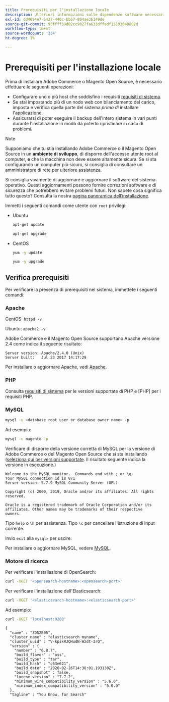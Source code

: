 ```yaml
---
title: Prerequisiti per l'installazione locale
description: Ulteriori informazioni sulle dipendenze software necessarie per le installazioni on-premise di Adobe Commerce e Magento Open Source.
exl-id: dd4694e7-5437-440c-bb67-804ae36149de
source-git-commit: 95ffff39d82cc9027fa633dffedf15193040802d
workflow-type: tm+mt
source-wordcount: '334'
ht-degree: 1%

---
```


# Prerequisiti per l&#39;installazione locale

Prima di installare Adobe Commerce o Magento Open Source, è necessario effettuare le seguenti operazioni:

* Configurare uno o più host che soddisfino i requisiti [requisiti di sistema](../system-requirements.md).
* Se stai impostando più di un nodo web con bilanciamento del carico, imposta e verifica quella parte del sistema _prima di_ installare l&#39;applicazione.
* Assicurarsi di poter eseguire il backup dell&#39;intero sistema in vari punti durante l&#39;installazione in modo da poterlo ripristinare in caso di problemi.

>[!NOTE]
>
>Supponiamo che tu stia installando Adobe Commerce o il Magento Open Source in un **ambiente di sviluppo**, di disporre dell&#39;accesso utente root al computer, **e** che la macchina non deve essere altamente sicura. Se si sta configurando un computer più sicuro, si consiglia di consultare un amministratore di rete per ulteriore assistenza.

Si consiglia vivamente di aggiornare e aggiornare il software del sistema operativo. Questi aggiornamenti possono fornire correzioni software e di sicurezza che potrebbero evitare problemi futuri. Non sapete cosa significa tutto questo? Consulta la nostra [pagina panoramica dell’installazione](../overview.md).

Immetti i seguenti comandi come utente con `root` privilegi:

* Ubuntu

  ```bash
  apt-get update
  ```

  ```bash
  apt-get upgrade
  ```

* CentOS

  ```bash
  yum -y update
  ```

  ```bash
  yum -y upgrade
  ```

## Verifica prerequisiti

Per verificare la presenza di prerequisiti nel sistema, immettete i seguenti comandi:

### Apache

CentOS: `httpd -v`

Ubuntu: `apache2 -v`

Adobe Commerce e il Magento Open Source supportano Apache versione 2.4 come indica il seguente risultato:

```terminal
Server version: Apache/2.4.0 (Unix)
Server built:   Jul 23 2017 14:17:29
```

Per installare o aggiornare Apache, vedi [Apache](web-server/apache.md).

### PHP

Consulta [requisiti di sistema](../system-requirements.md) per le versioni supportate di PHP e [PHP] per i requisiti PHP.

### MySQL

```bash
mysql -u <database root user or database owner name> -p
```

Ad esempio:

```bash
mysql -u magento -p
```

Verificare di disporre della versione corretta di MySQL per la versione di Adobe Commerce o del Magento Open Source che si sta installando ([seleziona qui per versioni supportate](../system-requirements.md). Il risultato seguente indica la versione in esecuzione.)

```terminal
Welcome to the MySQL monitor.  Commands end with ; or \g.
Your MySQL connection id is 871
Server version: 5.7.9 MySQL Community Server (GPL)

Copyright (c) 2000, 2019, Oracle and/or its affiliates. All rights reserved.

Oracle is a registered trademark of Oracle Corporation and/or its
affiliates. Other names may be trademarks of their respective
owners.
```

Tipo `help` o `\h` per assistenza. Tipo `\c` per cancellare l&#39;istruzione di input corrente.

Invio `exit` alla `mysql>` per uscire.

Per installare o aggiornare MySQL, vedere [MySQL](database/mysql.md).

### Motore di ricerca

Per verificare l&#39;installazione di OpenSearch:

```bash
curl -XGET '<opensearch-hostname>:<opensearch-port>'
```

Per verificare l&#39;installazione dell&#39;Elasticsearch:

```bash
curl -XGET '<elasticsearch-hostname>:<elasticsearch-port>'
```

Ad esempio:

```bash
curl -XGET 'localhost:9200'
```

```terminal
{
  "name" : "Z0S2B05",
  "cluster_name" : "elasticsearch_myname",
  "cluster_uuid" : "V-kpikRJQHudN-Wzdt-IrQ",
  "version" : {
    "number" : "6.8.7",
    "build_flavor" : "oss",
    "build_type" : "tar",
    "build_hash" : "c63e621",
    "build_date" : "2020-02-26T14:38:01.193138Z",
    "build_snapshot" : false,
    "lucene_version" : "7.7.2",
    "minimum_wire_compatibility_version" : "5.6.0",
    "minimum_index_compatibility_version" : "5.0.0"
  },
  "tagline" : "You Know, for Search"
```
